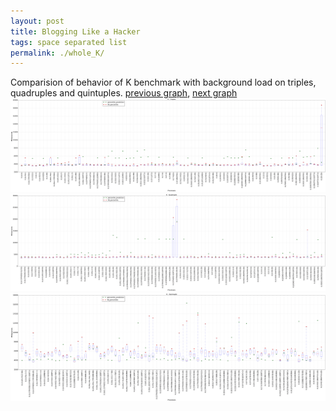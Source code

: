 ```yaml
---
layout: post
title: Blogging Like a Hacker
tags: space separated list
permalink: ./whole_K/
---
```


Comparision of behavior of K benchmark with background load on triples, quadruples and quintuples.
[previous graph](./whole_JSOND/), [next graph](./whole_O/)
<img src="./images/triple/K_box.png" alt="graph figure"><img src="./images/quadruple/K_box.png" alt="graph figure"><img src="./images/quintuple/K_box.png" alt="graph figure">